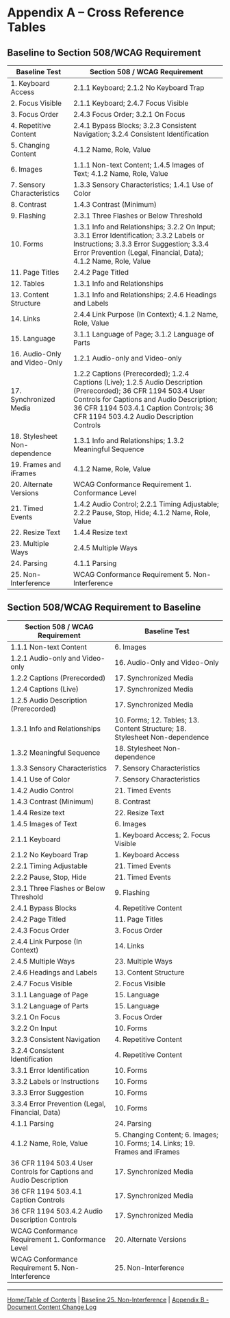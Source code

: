 Appendix A – Cross Reference Tables
===================================

Baseline to Section 508/WCAG Requirement
----------------------------------------

| Baseline Test                 | Section 508 / WCAG Requirement                                     |
|-------------------------------|--------------------------------------------------------------------|
| 1. Keyboard Access            | 2.1.1 Keyboard; 2.1.2 No Keyboard Trap                                              |
| 2. Focus Visible              | 2.1.1 Keyboard; 2.4.7 Focus Visible                                                 |
| 3. Focus Order                | 2.4.3 Focus Order; 3.2.1 On Focus                                                      |
| 4. Repetitive Content         | 2.4.1 Bypass Blocks; 3.2.3 Consistent Navigation; 3.2.4 Consistent Identification                                     |
| 5. Changing Content           | 4.1.2 Name, Role, Value                                            |
| 6. Images                     | 1.1.1 Non-text Content; 1.4.5 Images of Text; 4.1.2 Name, Role, Value                                             |
| 7. Sensory Characteristics    | 1.3.3 Sensory Characteristics; 1.4.1 Use of Color                                                  |
| 8. Contrast                   | 1.4.3 Contrast (Minimum)                                           |
| 9. Flashing                   | 2.3.1 Three Flashes or Below Threshold                             |
| 10. Forms                     | 1.3.1 Info and Relationships; 3.2.2 On Input; 3.3.1 Error Identification; 3.3.2 Labels or Instructions; 3.3.3 Error Suggestion; 3.3.4 Error Prevention (Legal, Financial, Data); 4.1.2 Name, Role, Value                                             |
| 11. Page Titles               | 2.4.2 Page Titled                                                  |
| 12. Tables                    | 1.3.1 Info and Relationships                                       |
| 13. Content Structure         | 1.3.1 Info and Relationships; 2.4.6 Headings and Labels                                           |
| 14. Links                     | 2.4.4 Link Purpose (In Context); 4.1.2 Name, Role, Value                                             |
| 15. Language                  | 3.1.1 Language of Page; 3.1.2 Language of Parts                                             |
| 16. Audio-Only and Video-Only | 1.2.1 Audio-only and Video-only                                    |
| 17. Synchronized Media        | 1.2.2 Captions (Prerecorded); 1.2.4 Captions (Live); 1.2.5 Audio Description (Prerecorded); 36 CFR 1194 503.4 User Controls for Captions and Audio Description; 36 CFR 1194 503.4.1 Caption Controls; 36 CFR 1194 503.4.2 Audio Description Controls                      |
| 18. Stylesheet Non-dependence | 1.3.1 Info and Relationships; 1.3.2 Meaningful Sequence                                           |
| 19. Frames and iFrames        | 4.1.2 Name, Role, Value                                            |
| 20. Alternate Versions        | WCAG Conformance Requirement 1. Conformance Level                  |
| 21. Timed Events              | 1.4.2 Audio Control; 2.2.1 Timing Adjustable; 2.2.2 Pause, Stop, Hide; 4.1.2 Name, Role, Value                                             |
| 22. Resize Text               | 1.4.4 Resize text                                                  |
| 23. Multiple Ways             | 2.4.5 Multiple Ways                                                |
| 24. Parsing                   | 4.1.1 Parsing                                                      |
| 25. Non-Interference          | WCAG Conformance Requirement 5. Non-Interference                   |

Section 508/WCAG Requirement to Baseline
----------------------------------------

| Section 508 / WCAG Requirement                                     | Baseline Test                 |
|--------------------------------------------------------------------|-------------------------------|
| 1.1.1 Non-text Content                                             | 6. Images                     |
| 1.2.1 Audio-only and Video-only                                    | 16. Audio-Only and Video-Only |
| 1.2.2 Captions (Prerecorded)                                       | 17. Synchronized Media        |
| 1.2.4 Captions (Live)                                              | 17. Synchronized Media        |
| 1.2.5 Audio Description (Prerecorded)                              | 17. Synchronized Media        |
| 1.3.1 Info and Relationships                                       | 10. Forms; 12. Tables; 13. Content Structure; 18. Stylesheet Non-dependence  |
| 1.3.2 Meaningful Sequence                                          | 18. Stylesheet Non-dependence |
| 1.3.3 Sensory Characteristics                                      | 7. Sensory Characteristics    |
| 1.4.1 Use of Color                                                 | 7. Sensory Characteristics    |
| 1.4.2 Audio Control                                                | 21. Timed Events              |
| 1.4.3 Contrast (Minimum)                                           | 8. Contrast                   |
| 1.4.4 Resize text                                                  | 22. Resize Text               |
| 1.4.5 Images of Text                                               | 6. Images                     |
| 2.1.1 Keyboard                                                     | 1. Keyboard Access; 2. Focus Visible               |
| 2.1.2 No Keyboard Trap                                             | 1. Keyboard Access            |
| 2.2.1 Timing Adjustable                                            | 21. Timed Events              |
| 2.2.2 Pause, Stop, Hide                                            | 21. Timed Events              |
| 2.3.1 Three Flashes or Below Threshold                             | 9. Flashing                   |
| 2.4.1 Bypass Blocks                                                | 4. Repetitive Content         |
| 2.4.2 Page Titled                                                  | 11. Page Titles               |
| 2.4.3 Focus Order                                                  | 3. Focus Order                |
| 2.4.4 Link Purpose (In Context)                                    | 14. Links                     |
| 2.4.5 Multiple Ways                                                | 23. Multiple Ways             |
| 2.4.6 Headings and Labels                                          | 13. Content Structure         |
| 2.4.7 Focus Visible                                                | 2. Focus Visible              |
| 3.1.1 Language of Page                                             | 15. Language                  |
| 3.1.2 Language of Parts                                            | 15. Language                  |
| 3.2.1 On Focus                                                     | 3. Focus Order                |
| 3.2.2 On Input                                                     | 10. Forms                     |
| 3.2.3 Consistent Navigation                                        | 4. Repetitive Content         |
| 3.2.4 Consistent Identification                                    | 4. Repetitive Content         |
| 3.3.1 Error Identification                                         | 10. Forms                     |
| 3.3.2 Labels or Instructions                                       | 10. Forms                     |
| 3.3.3 Error Suggestion                                             | 10. Forms                     |
| 3.3.4 Error Prevention (Legal, Financial, Data)                    | 10. Forms                     |
| 4.1.1 Parsing                                                      | 24. Parsing                   |
| 4.1.2 Name, Role, Value                                            | 5. Changing Content; 6. Images; 10. Forms; 14. Links; 19. Frames and iFrames         |
| 36 CFR 1194 503.4 User Controls for Captions and Audio Description | 17. Synchronized Media        |
| 36 CFR 1194 503.4.1 Caption Controls                               | 17. Synchronized Media        |
| 36 CFR 1194 503.4.2 Audio Description Controls                     | 17. Synchronized Media        |
| WCAG Conformance Requirement 1. Conformance Level                  | 20. Alternate Versions        |
| WCAG Conformance Requirement 5. Non-Interference                   | 25. Non-Interference          |

----------------------------------------
[Home/Table of Contents](index.md) | [Baseline 25. Non-Interference](25Noninterference.md) | [Appendix B - Document Content Change Log](AppendixB.md)
